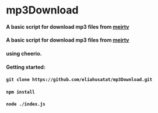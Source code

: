# mp3Download 

#### A basic script for download mp3 files from [meirtv](https://meirtv.com/shiurim-series/22763/)
#### A basic script for download mp3 files from [meirtv](https://brave.com/)
#### using cheerio.

#### Getting started:
#### `git clone https://github.com/eliahusatat/mp3Download.git`
#### `npm install`
#### `node ./index.js`
